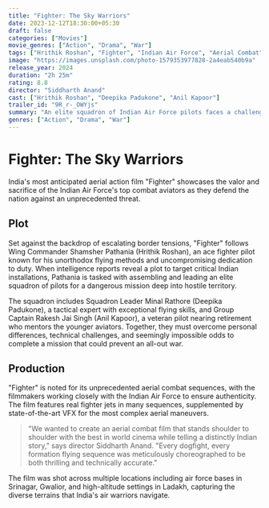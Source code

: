 ```yaml
---
title: "Fighter: The Sky Warriors"
date: 2023-12-12T18:30:00+05:30
draft: false
categories: ["Movies"]
movie_genres: ["Action", "Drama", "War"]
tags: ["Hrithik Roshan", "Fighter", "Indian Air Force", "Aerial Combat"]
image: "https://images.unsplash.com/photo-1579353977828-2a4eab540b9a"
release_year: 2024
duration: "2h 25m"
rating: 8.8
director: "Siddharth Anand"
cast: ["Hrithik Roshan", "Deepika Padukone", "Anil Kapoor"]
trailer_id: "9R_r-_OWYjs"
summary: "An elite squadron of Indian Air Force pilots faces a challenging mission that tests their courage, patriotism and the very limits of aerial combat."
genres: ["Action", "Drama", "War"]
---
```


# Fighter: The Sky Warriors

India's most anticipated aerial action film "Fighter" showcases the valor and sacrifice of the Indian Air Force's top combat aviators as they defend the nation against an unprecedented threat.

## Plot

Set against the backdrop of escalating border tensions, "Fighter" follows Wing Commander Shamsher Pathania (Hrithik Roshan), an ace fighter pilot known for his unorthodox flying methods and uncompromising dedication to duty. When intelligence reports reveal a plot to target critical Indian installations, Pathania is tasked with assembling and leading an elite squadron of pilots for a dangerous mission deep into hostile territory.

The squadron includes Squadron Leader Minal Rathore (Deepika Padukone), a tactical expert with exceptional flying skills, and Group Captain Rakesh Jai Singh (Anil Kapoor), a veteran pilot nearing retirement who mentors the younger aviators. Together, they must overcome personal differences, technical challenges, and seemingly impossible odds to complete a mission that could prevent an all-out war.

## Production

"Fighter" is noted for its unprecedented aerial combat sequences, with the filmmakers working closely with the Indian Air Force to ensure authenticity. The film features real fighter jets in many sequences, supplemented by state-of-the-art VFX for the most complex aerial maneuvers.

> "We wanted to create an aerial combat film that stands shoulder to shoulder with the best in world cinema while telling a distinctly Indian story," says director Siddharth Anand. "Every dogfight, every formation flying sequence was meticulously choreographed to be both thrilling and technically accurate."

The film was shot across multiple locations including air force bases in Srinagar, Gwalior, and high-altitude settings in Ladakh, capturing the diverse terrains that India's air warriors navigate. 